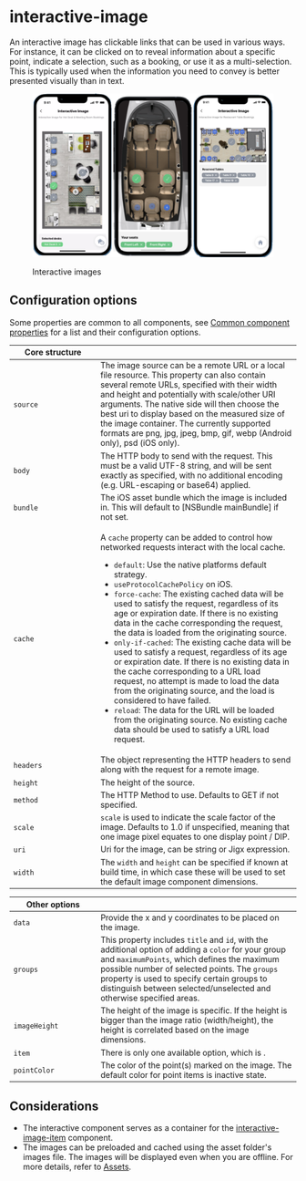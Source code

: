 # interactive-image

An interactive image has clickable links that can be used in various ways. For instance, it can be clicked on to reveal information about a specific point, indicate a selection, such as a booking, or use it as a multi-selection. This is typically used when the information you need to convey is better presented visually than in text.

<figure><img src="../../../.gitbook/assets/CC-interactiveImage.png" alt="Interactive images" width="563"><figcaption><p>Interactive images</p></figcaption></figure>

## Configuration options

Some properties are common to all components, see [Common component properties](interactive-image.md) for a list and their configuration options.

<table><thead><tr><th width="138.734375">Core structure</th><th></th></tr></thead><tbody><tr><td><code>source</code></td><td>The image source can be a remote URL or a local file resource. This property can also contain several remote URLs, specified with their width and height and potentially with scale/other URI arguments. The native side will then choose the best uri to display based on the measured size of the image container. The currently supported formats are png, jpg, jpeg, bmp, gif, webp (Android only), psd (iOS only).</td></tr><tr><td><code>body</code></td><td>The HTTP body to send with the request. This must be a valid UTF-8 string, and will be sent exactly as specified, with no additional encoding (e.g. URL-escaping or base64) applied.</td></tr><tr><td><code>bundle</code></td><td>The iOS asset bundle which the image is included in. This will default to [NSBundle mainBundle] if not set.</td></tr><tr><td><code>cache</code></td><td><p>A <code>cache</code> property can be added to control how networked requests interact with the local cache.</p><ul><li><code>default</code>: Use the native platforms default strategy.</li><li><code>useProtocolCachePolicy</code> on iOS.</li><li><code>force-cache</code>: The existing cached data will be used to satisfy the request, regardless of its age or expiration date. If there is no existing data in the cache corresponding the request, the data is loaded from the originating source.</li><li><code>only-if-cached</code>: The existing cache data will be used to satisfy a request, regardless of its age or expiration date. If there is no existing data in the cache corresponding to a URL load request, no attempt is made to load the data from the originating source, and the load is considered to have failed.</li><li><code>reload</code>: The data for the URL will be loaded from the originating source. No existing cache data should be used to satisfy a URL load request.</li></ul></td></tr><tr><td><code>headers</code></td><td>The object representing the HTTP headers to send along with the request for a remote image.</td></tr><tr><td><code>height</code></td><td>The height of the source.</td></tr><tr><td><code>method</code></td><td>The HTTP Method to use. Defaults to GET if not specified.</td></tr><tr><td><code>scale</code></td><td><code>scale</code> is used to indicate the scale factor of the image. Defaults to 1.0 if unspecified, meaning that one image pixel equates to one display point / DIP.</td></tr><tr><td><code>uri</code></td><td>Uri for the image, can be string or Jigx expression.</td></tr><tr><td><code>width</code></td><td>The <code>width</code> and <code>height</code> can be specified if known at build time, in which case these will be used to set the default image component dimensions.</td></tr></tbody></table>

<table><thead><tr><th width="138.90234375">Other options</th><th></th></tr></thead><tbody><tr><td><code>data</code></td><td>Provide the x and y coordinates to be placed on the image.</td></tr><tr><td><code>groups</code></td><td>This property includes <code>title</code> and <code>id</code>, with the additional option of adding a <code>color</code> for your group and <code>maximumPoints</code>, which defines the maximum possible number of selected points. The <code>groups</code> property is used to specify certain groups to distinguish between selected/unselected and otherwise specified areas.</td></tr><tr><td><code>imageHeight</code></td><td>The height of the image is specific. If the height is bigger than the image ratio (width/height), the height is correlated based on the image dimensions.</td></tr><tr><td><code>item</code></td><td>There is only one available option, which is .</td></tr><tr><td><code>pointColor</code></td><td>The color of the point(s) marked on the image. The default color for point items is inactive state.</td></tr></tbody></table>

## Considerations

* The interactive component serves as a container for the [interactive-image-item](interactive-image-item.md) component.
* The images can be preloaded and cached using the asset folder's images file. The images will be displayed even when you are offline. For more details, refer to [Assets](https://docs.jigx.com/building-apps-with-jigx/ui/assets).
